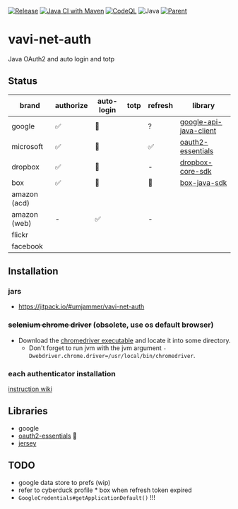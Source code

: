 [![Release](https://jitpack.io/v/umjammer/vavi-net-auth.svg)](https://jitpack.io/#umjammer/vavi-net-auth)
[![Java CI with Maven](https://github.com/umjammer/vavi-net-auth/workflows/Java%20CI%20with%20Maven/badge.svg)](https://github.com/umjammer/vavi-net-auth/actions)
[![CodeQL](https://github.com/umjammer/vavi-net-auth/actions/workflows/codeql-analysis.yml/badge.svg)](https://github.com/umjammer/vavi-net-auth/actions/workflows/codeql-analysis.yml)
![Java](https://img.shields.io/badge/Java-8-b07219)
[![Parent](https://img.shields.io/badge/Parent-vavi--apps--fuse-pink)](https://github.com/umjammer/vavi-apps-fuse)

# vavi-net-auth

Java OAuth2 and auto login and totp

## Status

| brand              | authorize | auto-login | totp | refresh | library |
|--------------------|-----------|------------|------|---------|---------|
| google             | ✅        | 🚧        |      | ?       | [google-api-java-client](https://developers.google.com/api-client-library/java/) |
| microsoft          | ✅        | 🚧        |      | ✅      | [oauth2-essentials](https://github.com/dmfs/oauth2-essentials) |
| dropbox            | ✅        | 🚧        |      | -       | [dropbox-core-sdk](https://github.com/dropbox/dropbox-sdk-java) |
| box                | ✅        | 🚧        |      | 🚧      | [box-java-sdk](https://github.com/box/box-java-sdk) |
| amazon (acd)       |           |            |      |         | []() |
| amazon (web)       | -         | ✅         |      | -       | []() |
| flickr             |           |            |      |         | []() |
| facebook           |           |            |      |         | []() |

## Installation

### jars

 * https://jitpack.io/#umjammer/vavi-net-auth

### ~~selenium chrome driver~~ (obsolete, use os default browser)

 * Download the [chromedriver executable](https://chromedriver.chromium.org/downloads) and locate it into some directory.
   * Don't forget to run jvm with the jvm argument `-Dwebdriver.chrome.driver=/usr/local/bin/chromedriver`.

### each authenticator installation

[instruction wiki](https://github.com/umjammer/vavi-apps-fuse/wiki/Home#installation)

## Libraries

 * google
 * [oauth2-essentials](https://github.com/dmfs/oauth2-essentials) 🎯
 * [jersey](https://jersey.github.io/)

## TODO

 * google data store to prefs (wip)
 * refer to cyberduck profile * box when refresh token expired
 * `GoogleCredentials#getApplicationDefault()` !!!